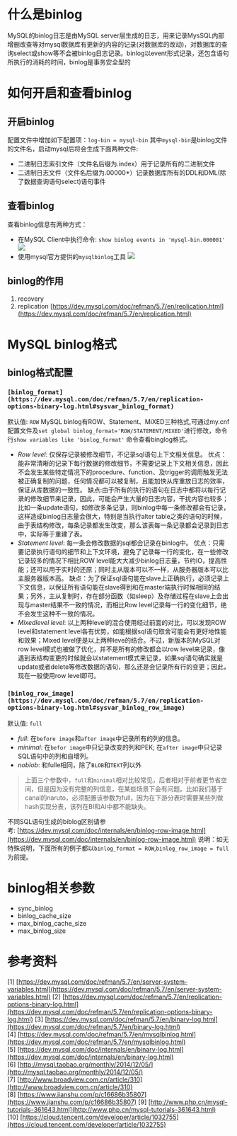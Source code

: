 # 什么是binlog
MySQL的binlog日志是由MySQL server层生成的日志，用来记录MysSQL内部增删改查等对mysql数据库有更新的内容的记录(对数据库的改动)，对数据库的查询select或show等不会被binlog日志记录。binlog以event形式记录，还包含语句所执行的消耗的时间，binlog是事务安全型的
# 如何开启和查看binlog
## 开启binlog
配置文件中增加如下配置项：`log-bin = mysql-bin`
其中`mysql-bin`是binlog文件的文件名，启动mysql后将会生成下面两种文件:

- 二进制日志索引文件（文件名后缀为.index）用于记录所有的二进制文件
- 二进制日志文件（文件名后缀为.00000*）记录数据库所有的DDL和DML(除了数据查询语句select)语句事件
## 查看binlog
查看binlog信息有两种方式：

- 在MySQL Client中执行命令: `show binlog events in 'mysql-bin.000001'`
![](https://cdn.nlark.com/yuque/0/2019/png/385742/1564035718133-825ebc41-96aa-4a7e-b945-26efbf133ea7.png#height=1047&id=s8rmZ&originHeight=1047&originWidth=1159&originalType=binary&ratio=1&status=done&style=none&width=1159)
- 使用mysql官方提供的`mysqlbinlog`工具
![](https://cdn.nlark.com/yuque/0/2019/png/385742/1564035718214-d8fd955d-a935-40d3-84d9-cd6b9ba2a828.png#height=536&id=H1MRK&originHeight=536&originWidth=1068&originalType=binary&ratio=1&status=done&style=none&width=1068)
## binlog的作用

1. recovery
2. replication
[https://dev.mysql.com/doc/refman/5.7/en/replication.html](https://dev.mysql.com/doc/refman/5.7/en/replication.html)
# MySQL binlog格式
## binlog格式配置
### `[binlog_format](https://dev.mysql.com/doc/refman/5.7/en/replication-options-binary-log.html#sysvar_binlog_format)`
默认值: `ROW`
MySQL binlog有ROW、Statement、MiXED三种格式,可通过my.cnf配置文件及`set global binlog_format='ROW/STATEMENT/MIXED'`进行修改，命令行`show variables like 'binlog_format'` 命令查看binglog格式。

- _Row level_: 仅保存记录被修改细节，不记录sql语句上下文相关信息。
优点：能非常清晰的记录下每行数据的修改细节，不需要记录上下文相关信息，因此不会发生某些特定情况下的procedure、function、及trigger的调用触发无法被正确复制的问题，任何情况都可以被复制，且能加快从库重放日志的效率，保证从库数据的一致性。
缺点:由于所有的执行的语句在日志中都将以每行记录的修改细节来记录，因此，可能会产生大量的日志内容，干扰内容也较多；比如一条update语句，如修改多条记录，则binlog中每一条修改都会有记录，这样造成binlog日志量会很大，特别是当执行alter table之类的语句的时候，由于表结构修改，每条记录都发生改变，那么该表每一条记录都会记录到日志中，实际等于重建了表。
- _Statement level_: 每一条会修改数据的sql都会记录在binlog中。
优点：只需要记录执行语句的细节和上下文环境，避免了记录每一行的变化，在一些修改记录较多的情况下相比ROW level能大大减少binlog日志量，节约IO，提高性能；还可以用于实时的还原；同时主从版本可以不一样，从服务器版本可以比主服务器版本高。
缺点：为了保证sql语句能在slave上正确执行，必须记录上下文信息，以保证所有语句能在slave得到和在master端执行时候相同的结果；另外，主从复制时，存在部分函数（如sleep）及存储过程在slave上会出现与master结果不一致的情况，而相比Row level记录每一行的变化细节，绝不会发生这种不一致的情况。
- _Mixedlevel level_: 以上两种level的混合使用经过前面的对比，可以发现ROW level和statement level各有优势，如能根据sql语句取舍可能会有更好地性能和效果；Mixed level便是以上两种leve的结合。不过，新版本的MySQL对row level模式也被做了优化，并不是所有的修改都会以row level来记录，像遇到表结构变更的时候就会以statement模式来记录，如果sql语句确实就是update或者delete等修改数据的语句，那么还是会记录所有行的变更；因此，现在一般使用row level即可。
### `[binlog_row_image](https://dev.mysql.com/doc/refman/5.7/en/replication-options-binary-log.html#sysvar_binlog_row_image)`
默认值: `full`

- _full_: 在`before image`和`after image`中记录所有的列的信息。
- _minimal_: 在`befor image`中只记录改变的列和PEK; 在`after image`中只记录SQL语句中的列和自增列。
- _noblob_: 和fulle相同，除了`BLOB`和`TEXT`列以外
> 上面三个参数中，`full`和`minimal`相对比较常见，后者相对于前者更节省空间，但是因为没有完整的列信息，在某些场景下会有问题。比如我们基于canal的naruto，必须配置该参数为full，因为在下游分表时需要某些列做hash实现分表，该列在BI和AI中都不能缺失。

不同SQL语句生成的biblog区别请参考: [https://dev.mysql.com/doc/internals/en/binlog-row-image.html](https://dev.mysql.com/doc/internals/en/binlog-row-image.html)
说明：如无特殊说明，下面所有的例子都以`binlog_format = ROW`,`binlog_row_image = full`为前提。
# binlog相关参数

- sync_binlog
- binlog_cache_size
- max_binlog_cache_size
- max_binlog_size
# 参考资料
[1] [https://dev.mysql.com/doc/refman/5.7/en/server-system-variables.html](https://dev.mysql.com/doc/refman/5.7/en/server-system-variables.html)
[2] [https://dev.mysql.com/doc/refman/5.7/en/replication-options-binary-log.html](https://dev.mysql.com/doc/refman/5.7/en/replication-options-binary-log.html)
[3] [https://dev.mysql.com/doc/refman/5.7/en/binary-log.html](https://dev.mysql.com/doc/refman/5.7/en/binary-log.html)
[4] [https://dev.mysql.com/doc/refman/5.7/en/mysqlbinlog.html](https://dev.mysql.com/doc/refman/5.7/en/mysqlbinlog.html)
[5] [https://dev.mysql.com/doc/internals/en/binary-log.html](https://dev.mysql.com/doc/internals/en/binary-log.html)
[6] [http://mysql.taobao.org/monthly/2014/12/05/](http://mysql.taobao.org/monthly/2014/12/05/)
[7] [http://www.broadview.com.cn/article/310](http://www.broadview.com.cn/article/310)
[8] [https://www.jianshu.com/p/c16686b35807](https://www.jianshu.com/p/c16686b35807)
[9] [http://www.php.cn/mysql-tutorials-361643.html](http://www.php.cn/mysql-tutorials-361643.html)
[10] [https://cloud.tencent.com/developer/article/1032755](https://cloud.tencent.com/developer/article/1032755)
